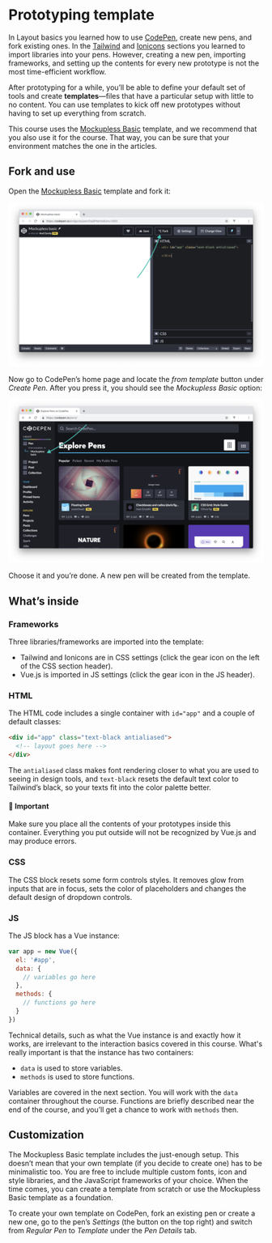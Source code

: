 # Prototyping template

In Layout basics you learned how to use [CodePen](https://codepen.io), create new pens, and fork existing ones. In the [Tailwind](./../../LayoutBasics/Tailwind/whats.md) and [Ionicons]() sections you learned to import libraries into your pens. However, creating a new pen, importing frameworks, and setting up the contents for every new prototype is not the most time-efficient workflow.
<!-- todo: link: to articles -->

After prototyping for a while, you’ll be able to define your default set of tools and create **templates**—files that have a particular setup with little to no content. You can use templates to kick off new prototypes without having to set up everything from scratch. 

This course uses the [Mockupless Basic](https://codepen.io/andgordy/pen/OqQPNa) template, and we recommend that you also use it for the course. That way, you can be sure that your environment matches the one in the articles. 

## Fork and use

Open the [Mockupless Basic](https://codepen.io/andgordy/pen/OqQPNa) template and fork it:

![An arrow pointing to the Fork button in CodePens UI](./media/template-fork.png)

Now go to CodePen’s home page and locate the *from template* button under *Create Pen*. After you press it, you should see the *Mockupless Basic* option:

![An arrow pointing to the Fork button in CodePens UI](./media/template-create.png)

 Choose it and you’re done. A new pen will be created from the template.

## What’s inside

### Frameworks

Three libraries/frameworks are imported into the template:

- Tailwind and Ionicons are in CSS settings (click the gear icon on the left of the CSS section header).
- Vue.js is imported in JS settings (click the gear icon in the JS header).

### HTML

The HTML code includes a single container with `id="app"` and a couple of default classes:

```html
<div id="app" class="text-black antialiased">
  <!-- layout goes here -->
</div>
```

The `antialiased` class makes font rendering closer to what you are used to seeing in design tools, and `text-black` resets the default text color to Tailwind’s black, so your texts fit into the color palette better.

#### 🚨 Important 
Make sure you place all the contents of your prototypes inside this container. Everything you put outside will not be recognized by Vue.js and may produce errors.

### CSS

The CSS block resets some form controls styles. It removes glow from inputs that are in focus, sets the color of placeholders and changes the default design of dropdown controls.

### JS

The JS block has a Vue instance:

```js
var app = new Vue({
  el: '#app',
  data: {
    // variables go here
  },
  methods: {
    // functions go here
  }
})
```

Technical details, such as what the Vue instance is and exactly how it works, are irrelevant to the interaction basics covered in this course. What's really important is that the instance has two containers:

- `data` is used to store variables.
- `methods` is used to store functions.

Variables are covered in the next section. You will work with the `data` container throughout the course. Functions are briefly described near the end of the course, and you’ll get a chance to work with `methods` then.


## Customization

The Mockupless Basic template includes the just-enough setup. This doesn’t mean that your own template (if you decide to create one) has to be minimalistic too. You are free to include multiple custom fonts, icon and style libraries, and the JavaScript frameworks of your choice. When the time comes, you can create a template from scratch or use the Mockupless Basic template as a foundation.

To create your own template on CodePen, fork an existing pen or create a new one, go to the pen’s *Settings* (the button on the top right) and switch from *Regular Pen* to *Template* under the *Pen Details* tab. 





 






